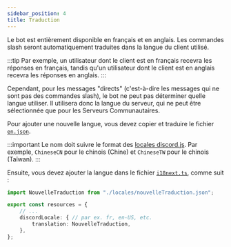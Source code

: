 ```yaml
---
sidebar_position: 4
title: Traduction
---
```

Le bot est entièrement disponible en français et en anglais. Les commandes slash seront automatiquement traduites dans la langue du client utilisé.

:::tip
Par exemple, un utilisateur dont le client est en français recevra les réponses en français, tandis qu'un utilisateur dont le client est en anglais recevra les réponses en anglais.
:::

Cependant, pour les messages "directs" (c'est-à-dire les messages qui ne sont pas des commandes slash), le bot ne peut pas déterminer quelle langue utiliser. Il utilisera donc la langue du serveur, qui ne peut être sélectionnée que pour les Serveurs Communautaires.

Pour ajouter une nouvelle langue, vous devez copier et traduire le fichier [`en.json`](https://github.com/Dicelette/discord-dicelette/blob/main/src/localizations/locales/en.json).

:::important
Le nom doit suivre le format des [locales discord.js](https://github.com/discordjs/discord-api-types/blob/main/rest/common.ts#L300). Par exemple, `ChineseCN` pour le chinois (Chine) et `ChineseTW` pour le chinois (Taïwan).
:::

Ensuite, vous devez ajouter la langue dans le fichier [`i18next.ts`](https://github.com/Dicelette/discord-dicelette/blob/main/src/localizations/i18next.ts), comme suit :
```ts
import NouvelleTraduction from "./locales/nouvelleTraduction.json";

export const resources = {
	// ...
	discordLocale: { // par ex. fr, en-US, etc.
		translation: NouvelleTraduction,
	},
};
```